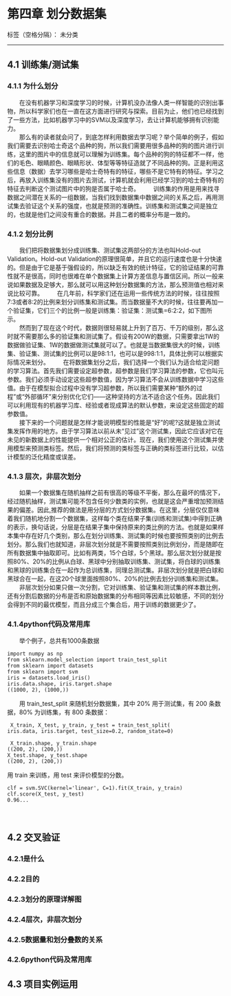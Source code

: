 ﻿# 第四章 划分数据集 

标签（空格分隔）： 未分类

---
## 4.1 训练集/测试集
### 4.1.1 为什么划分
　　在没有机器学习和深度学习的时候，计算机没办法像人类一样智能的识别出事物，所以科学家们也在一直在这方面进行研究与探索。目前为止，他们也已经找到了一些方法，比如机器学习中的SVM以及深度学习，去让计算机能够拥有识别能力。  
　　那么有的读者就会问了，到底怎样利用数据去学习呢？举个简单的例子，假如我们需要去识别哈士奇这个品种的狗，所以我们需要用很多品种的狗的图片进行训练，这里的图片中的信息就可以理解为训练集。每个品种的狗的特征都不一样，他们的毛色、眼睛颜色、眼睛形状、体型等等特征造就了不同品种的狗。正是利用这些信息（数据）去学习哪些是哈士奇特有的特征，哪些不是它特有的特征。学习之后，再放入训练集没有的图片去测试，计算机就会利用已经学习到的哈士奇特有的特征去判断这个测试图片中的狗是否属于哈士奇。 
　　训练集的作用是用来找寻数据之间潜在关系的一组数据，当我们找到数据集中数据之间的关系之后，再用测试集去验证这个关系的强度，也就是预测的准确性。训练集和测试集之间是独立的，也就是他们之间没有重合的数据。并且二者的概率分布是一致的。
### 4.1.2 划分比例  
　　我们把将数据集划分成训练集、测试集这两部分的方法也叫Hold-out Validation。Hold-out Validation的原理很简单，并且它的运行速度也是十分快速的。但是由于它是基于强假设的，所以缺乏有效的统计特征，它的验证结果的可靠性就不是很高，同时也很难在单个数据集上计算方差信息与置信区间。所以一般来说如果数据及足够大，那么就可以用这种划分数据集的方法，那么预测值也相对来说比较可靠。
　　在几年前，科学家们还在运用一些传统方法的时候，往往按照7:3或者8:2的比例来划分训练集和测试集。而当数据量不大的时候，往往要再加一个验证集，它们三个的比例一般是训练集：验证集：测试集=6:2:2，如下图所示。  
　　然而到了现在这个时代，数据则很轻易就上升到了百万、千万的级别，那么这时就不需要那么多的验证集和测试集了。假设有200W的数据，只需要拿出1W的数据做验证集、1W的数据做测试集就可以了。也就是当数据集很大的时候，训练集、验证集、测试集的比例可以是98:1:1，也可以是998:1:1，具体比例可以根据实际情况来划分。
　　在将数据集划分之后，我们选择一个我们认为适合给定问题的学习算法。首先我们需要设定超参数，超参数是我们学习算法的参数，它也叫元参数。我们必须手动设定这些超参数值，因为学习算法不会从训练数据中学习这些值。由于在模型拟合过程中没有学习超参数，所以我们需要某种“额外的过程”或“外部循环”来分别优化它们——这种坚持的方法不适合这个任务。因此我们可以利用现有的机器学习库、经验或者现成算法的默认参数，来设定这些固定的超参数值。	
　　接下来的一个问题就是怎样才能说明模型的性能是“好”的呢?这就是独立测试集发挥作用的地方。由于学习算法以前从未“见过”这个测试集，因此它应该对它在未见的新数据上的性能提供一个相对公正的估计。现在，我们使用这个测试集并使用模型来预测类标签。然后，我们将预测的类标签与正确的类标签进行比较，以估计模型的泛化精度或误差。
### 4.1.3 层次，非层次划分 
　　如果一个数据集在随机抽样之前有很高的等级不平衡，那么在最坏的情况下，经过随机抽样，测试集可能不包含任何少数类的实例，也就是这会严重增加预测结果的偏差。因此,推荐的做法是用分层的方式划分数据集。在这里，分层仅仅意味着我们随机地分割一个数据集，这样每个类在结果子集(训练和测试集)中得到正确的表示，换句话说，分层是在结果子集中保持原来的类比例的方法。也就是如果样本集中存在好几个类别，那么在划分训练集、测试集的时候也要按照类别的比例去划分。那么我们也就知道，非层次划分就是不需要按照类别比例划分，而是随即在所有数据集中抽取即可。比如有两类，15个白球，5个黑球。那么层次划分就是按照80%、20%的比例从白球、黑球中分别抽取训练集、测试集，将白球的训练集和黑球的训练集合在一起作为总训练集，同理总测试集。非层次划分就是把白球和黑球合在一起，在这20个球里面按照80%、20%的比例去划分训练集和测试集。
　　非层次划分如果只做一次分割，它对训练集、验证集和测试集的样本数比例，还有分割后数据的分布是否和原始数据集的分布相同等因素比较敏感，不同的划分会得到不同的最优模型，而且分成三个集合后，用于训练的数据更少了。
### 4.1.4python代码及常用库

　　举个例子，总共有1000条数据
```
import numpy as np
from sklearn.model_selection import train_test_split
from sklearn import datasets
from sklearn import svm
iris = datasets.load_iris()
iris.data.shape, iris.target.shape
((1000, 2), (1000,))

```
　　用 train_test_split 来随机划分数据集，其中 20% 用于测试集，有 200 条数据，80% 为训练集，有 800 条数据：
```
 X_train, X_test, y_train, y_test = train_test_split(
iris.data, iris.target, test_size=0.2, random_state=0)
	
 X_train.shape, y_train.shape
((200, 2), (200,))  
X_test.shape, y_test.shape
((200, 2), (200,))

```
用 train 来训练，用 test 来评价模型的分数。
```
clf = svm.SVC(kernel='linear', C=1).fit(X_train, y_train)
clf.score(X_test, y_test)                            
0.96...

```
　　　
　　


## 4.2 交叉验证

### 4.2.1是什么
### 4.2.2目的
### 4.2.3划分的原理详解图
### 4.2.4层次，非层次划分
### 4.2.5数据量和划分叠数的关系
### 4.2.6python代码及常用库

##  4.3 项目实例运用







